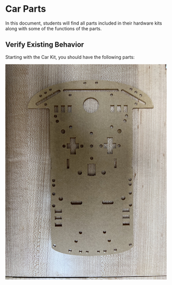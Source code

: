 # Car Parts

In this document, students will find all parts included in their hardware kits along with some of the functions of the parts.

## Verify Existing Behavior

Starting with the Car Kit, you should have the following parts:

![FRAME](../images/FRAME.jpg)
